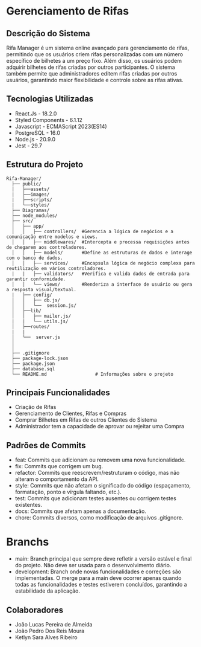 # Gerenciamento de Rifas    
## Descrição do Sistema
Rifa Manager é um sistema online avançado para gerenciamento de rifas, permitindo que os usuários criem rifas personalizadas com um número específico de bilhetes a um preço fixo. Além disso, os usuários podem adquirir bilhetes de rifas criadas por outros participantes. O sistema também permite que administradores editem rifas criadas por outros usuários, garantindo maior flexibilidade e controle sobre as rifas ativas.

 ## Tecnologias Utilizadas
- React.Js - 18.2.0
- Styled Components - 6.1.12
- Javascript -  ECMAScript 2023(ES14)
- PostgreSQL - 16.0
- Node.js - 20.9.0
- Jest - 29.7

## Estrutura do Projeto

```plaintext
Rifa-Manager/
  ├── public/
  |   ├──assets/
  |   ├──images/
  |   ├──scripts/  
  |   └──styles/
  ├── Diagramas/                    
  ├── node_modules/              
  ├── src/
  │   ├── app/
  │   │   ├── controllers/  #Gerencia a lógica de negócios e a comunicação entre modelos e views.       
  │   │   ├── middlewares/  #Intercepta e processa requisições antes de chegarem aos controladores.   
  │   │   ├── models/       #Define as estruturas de dados e interage com o banco de dados.      
  │   │   ├── services/     #Encapsula lógica de negócio complexa para reutilização em vários controladores.         
  |   |   ├── validators/   #Verifica e valida dados de entrada para garantir conformidade.
  │   │   └── views/        #Renderiza a interface de usuário ou gera a resposta visual/textual.
  |   ├── config/
  │   │   ├── db.js/       
  │   │   └──  session.js/      
  │   ├──lib/         
  │   │   ├── mailer.js/                
  |   |   └── utils.js/      
  │   ├──routes/   
  |   |
  │   └──  server.js
  │
  │
  ├── .gitignore                 
  ├── package-lock.json          
  ├── package.json              
  ├── database.sql  
  └── README.md                  # Informações sobre o projeto
```
## Principais Funcionalidades
- Criação de Rifas
- Gerenciamento de Clientes, Rifas e Compras
- Comprar Bilhetes em Rifas de outros Clientes do Sistema
- Administrador tem a capacidade de aprovar ou rejeitar uma Compra

## Padrões de Commits
- feat: Commits que adicionam ou removem uma nova funcionalidade.
- fix: Commits que corrigem um bug.
- refactor: Commits que reescrevem/restruturam o código, mas não alteram o comportamento da API.
- style: Commits que não afetam o significado do código (espaçamento, formatação, ponto e vírgula faltando, etc.).
- test: Commits que adicionam testes ausentes ou corrigem testes existentes.
- docs: Commits que afetam apenas a documentação.
- chore: Commits diversos, como modificação de arquivos .gitignore.

# Branchs
- main: Branch principal que sempre deve refletir a versão estável e final do projeto. Não deve ser usada para o desenvolvimento diário.
- development: Branch onde novas funcionalidades e correções são implementadas. O merge para a main deve ocorrer apenas quando todas as funcionalidades e testes estiverem concluídos, garantindo a estabilidade da aplicação.

## Colaboradores
- João Lucas Pereira de Almeida
- João Pedro Dos Reis Moura
- Ketlyn Sara Alves Ribeiro